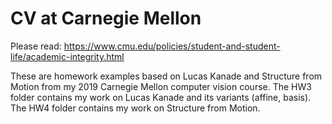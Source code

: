 # CV at Carnegie Mellon
Please read: https://www.cmu.edu/policies/student-and-student-life/academic-integrity.html

These are homework examples based on Lucas Kanade and Structure from Motion from my 2019 Carnegie Mellon computer vision course. The HW3 folder contains my work on Lucas Kanade and its variants (affine, basis). The HW4 folder contains my work on Structure from Motion.
